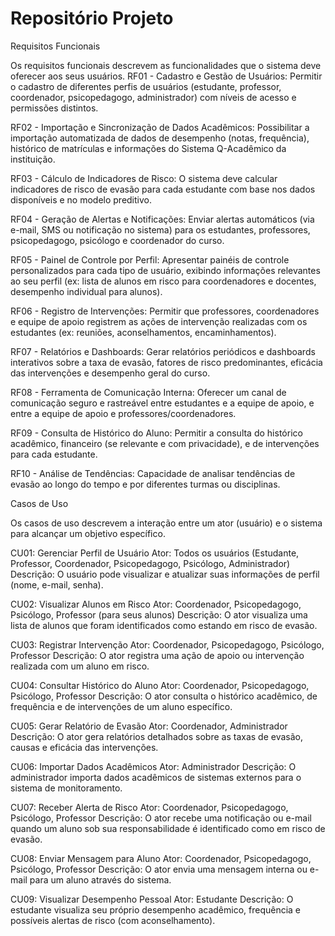 # Repositório Projeto

Requisitos Funcionais

Os requisitos funcionais descrevem as funcionalidades que o sistema deve oferecer aos seus usuários.
RF01 - Cadastro e Gestão de Usuários: Permitir o cadastro de diferentes perfis de usuários (estudante, professor, coordenador, psicopedagogo, administrador) com níveis de acesso e permissões distintos.

RF02 - Importação e Sincronização de Dados Acadêmicos: Possibilitar a importação automatizada de dados de desempenho (notas, frequência), histórico de matrículas e informações do Sistema Q-Acadêmico da instituição.

RF03 - Cálculo de Indicadores de Risco: O sistema deve calcular indicadores de risco de evasão para cada estudante com base nos dados disponíveis e no modelo preditivo.

RF04 - Geração de Alertas e Notificações: Enviar alertas automáticos (via e-mail, SMS ou notificação no sistema) para os estudantes, professores, psicopedagogo, psicólogo e coordenador do curso.

RF05 - Painel de Controle por Perfil: Apresentar painéis de controle personalizados para cada tipo de usuário, exibindo informações relevantes ao seu perfil (ex: lista de alunos em risco para coordenadores e docentes, desempenho individual para alunos).

RF06 - Registro de Intervenções: Permitir que professores, coordenadores e equipe de apoio registrem as ações de intervenção realizadas com os estudantes (ex: reuniões, aconselhamentos, encaminhamentos).

RF07 - Relatórios e Dashboards: Gerar relatórios periódicos e dashboards interativos sobre a taxa de evasão, fatores de risco predominantes, eficácia das intervenções e desempenho geral do curso.

RF08 - Ferramenta de Comunicação Interna: Oferecer um canal de comunicação seguro e rastreável entre estudantes e a equipe de apoio, e entre a equipe de apoio e professores/coordenadores.

RF09 - Consulta de Histórico do Aluno: Permitir a consulta do histórico acadêmico, financeiro (se relevante e com privacidade), e de intervenções para cada estudante.

RF10 - Análise de Tendências: Capacidade de analisar tendências de evasão ao longo do tempo e por diferentes turmas ou disciplinas.



Casos de Uso

Os casos de uso descrevem a interação entre um ator (usuário) e o sistema para alcançar um objetivo específico.

CU01: Gerenciar Perfil de Usuário
Ator: Todos os usuários (Estudante, Professor, Coordenador, Psicopedagogo, Psicólogo, Administrador)
Descrição: O usuário pode visualizar e atualizar suas informações de perfil (nome, e-mail, senha).

CU02: Visualizar Alunos em Risco
Ator: Coordenador, Psicopedagogo, Psicólogo, Professor (para seus alunos)
Descrição: O ator visualiza uma lista de alunos que foram identificados como estando em risco de evasão.

CU03: Registrar Intervenção
Ator: Coordenador, Psicopedagogo, Psicólogo, Professor
Descrição: O ator registra uma ação de apoio ou intervenção realizada com um aluno em risco.

CU04: Consultar Histórico do Aluno
Ator: Coordenador, Psicopedagogo, Psicólogo, Professor
Descrição: O ator consulta o histórico acadêmico, de frequência e de intervenções de um aluno específico.

CU05: Gerar Relatório de Evasão
Ator: Coordenador, Administrador
Descrição: O ator gera relatórios detalhados sobre as taxas de evasão, causas e eficácia das intervenções.

CU06: Importar Dados Acadêmicos
Ator: Administrador
Descrição: O administrador importa dados acadêmicos de sistemas externos para o sistema de monitoramento.

CU07: Receber Alerta de Risco
Ator: Coordenador, Psicopedagogo, Psicólogo, Professor
Descrição: O ator recebe uma notificação ou e-mail quando um aluno sob sua responsabilidade é identificado como em risco de evasão.

CU08: Enviar Mensagem para Aluno
Ator: Coordenador, Psicopedagogo, Psicólogo, Professor
Descrição: O ator envia uma mensagem interna ou e-mail para um aluno através do sistema.

CU09: Visualizar Desempenho Pessoal
Ator: Estudante
Descrição: O estudante visualiza seu próprio desempenho acadêmico, frequência e possíveis alertas de risco (com aconselhamento).
